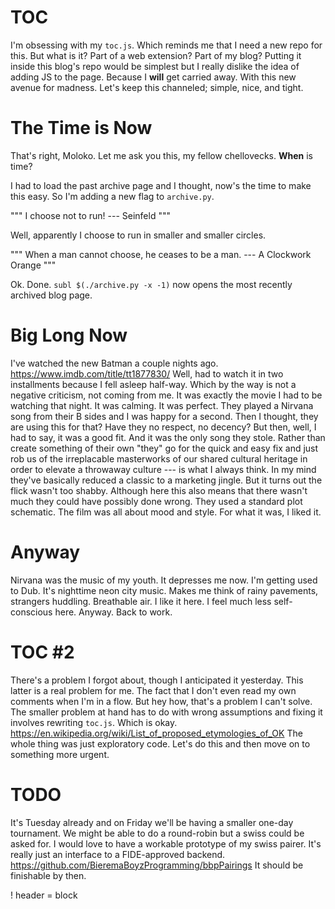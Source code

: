 # TOC

I'm obsessing with my `toc.js`. Which reminds me that I need a new repo for this. But what is it? Part of a web extension? Part of my blog? Putting it inside this blog's repo would be simplest but I really dislike the idea of adding JS to the page. Because I **will** get carried away. With this new avenue for madness. Let's keep this channeled; simple, nice, and tight.

# The Time is Now

That's right, Moloko. Let me ask you this, my fellow chellovecks. **When** is time?

I had to load the past archive page and I thought, now's the time to make this easy. So I'm adding a new flag to `archive.py`.

""" I choose not to run! --- Seinfeld """

Well, apparently I choose to run in smaller and smaller circles.

""" When a man cannot choose, he ceases to be a man. --- A Clockwork Orange """

Ok. Done. `subl $(./archive.py -x -1)` now opens the most recently archived blog page.

# Big Long Now

I've watched the new Batman a couple nights ago. https://www.imdb.com/title/tt1877830/ Well, had to watch it in two installments because I fell asleep half-way. Which by the way is not a negative criticism, not coming from me. It was exactly the movie I had to be watching that night. It was calming. It was perfect. They played a Nirvana song from their B sides and I was happy for a second. Then I thought, they are using this for that? Have they no respect, no decency? But then, well, I had to say, it was a good fit. And it was the only song they stole. Rather than create something of their own "they" go for the quick and easy fix and just rob us of the irreplacable masterworks of our shared cultural heritage in order to elevate a throwaway culture --- is what I always think. In my mind they've basically reduced a classic to a marketing jingle. But it turns out the flick wasn't too shabby. Although here this also means that there wasn't much they could have possibly done wrong. They used a standard plot schematic. The film was all about mood and style. For what it was, I liked it.

# Anyway

Nirvana was the music of my youth. It depresses me now. I'm getting used to Dub. It's nighttime neon city music. Makes me think of rainy pavements, strangers huddling. Breathable air. I like it here. I feel much less self-conscious here. Anyway. Back to work.

# TOC #2

There's a problem I forgot about, though I anticipated it yesterday. This latter is a real problem for me. The fact that I don't even read my own comments when I'm in a flow. But hey how, that's a problem I can't solve. The smaller problem at hand has to do with wrong assumptions and fixing it involves rewriting `toc.js`. Which is okay. https://en.wikipedia.org/wiki/List_of_proposed_etymologies_of_OK The whole thing was just exploratory code. Let's do this and then move on to something more urgent.

# TODO

It's Tuesday already and on Friday we'll be having a smaller one-day tournament. We might be able to do a round-robin but a swiss could be asked for. I would love to have a workable prototype of my swiss pairer. It's really just an interface to a FIDE-approved backend. https://github.com/BieremaBoyzProgramming/bbpPairings It should be finishable by then.

! header = block
